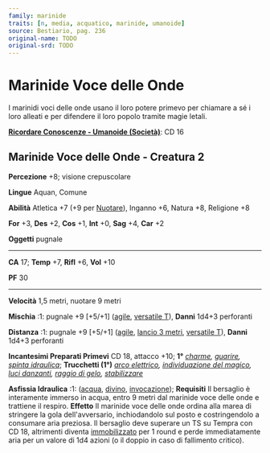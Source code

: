 ```yaml
---
family: marinide
traits: [n, media, acquatico, marinide, umanoide]
source: Bestiario, pag. 236
original-name: TODO
original-srd: TODO
---
```


# Marinide Voce delle Onde

I marinidi voci delle onde usano il loro potere primevo per chiamare a sé i loro
alleati e per difendere il loro popolo tramite magie letali.

**[Ricordare Conoscenze - Umanoide (Società)](/azioni/ricordare-conoscenze)**:
CD 16

## Marinide Voce delle Onde - Creatura 2

**Percezione** +8; visione crepuscolare

**Lingue** Aquan, Comune

**Abilità** Atletica +7 (+9 per [Nuotare](/azioni/nuotare)), Inganno +6, Natura
+8, Religione +8

**For** +3, **Des** +2, **Cos** +1, **Int** +0, **Sag** +4, **Car** +2

**Oggetti** pugnale

---

**CA** 17; **Temp** +7, **Rifl** +6, **Vol** +10

**PF** 30

---

**Velocità** 1,5 metri, nuotare 9 metri

**Mischia** :1: pugnale +9 \[+5/+1] ([agile](/tratti/agile),
[versatile T](/tratti/versatile)), **Danni** 1d4+3 perforanti

**Distanza** :1: pugnale +9 \[+5/+1] ([agile](/tratti/agile),
[lancio 3 metri](/tratti/lancio), [versatile T](/tratti/versatile)), **Danni**
1d4+3 perforanti

**Incantesimi Preparati Primevi** CD 18, attacco +10; **1°**
_[charme](/incantesimi/charme), [guarire](/incantesimi/guarire),
[spinta idraulica](/incantesimi/spinta-idraulica)_; **Trucchetti (1°)**
_[arco elettrico](/incantesimi/arco-elettrico),
[individuazione del magico](/incantesimi/individuazione-del-magico),
[luci danzanti](/incantesimi/luci-danzanti),
[raggio di gelo](/incantesimi/raggio-di-gelo),
[stabilizzare](/incantesimi/stabilizzare)_

**Asfissia Idraulica** :1: ([acqua](/tratti/acqua), [divino](/tratti/divino),
[invocazione](/tratti/invocazione)); **Requisiti** Il bersaglio è interamente
immerso in acqua, entro 9 metri dal marinide voce delle onde e trattiene il
respiro. **Effetto** Il marinide voce delle onde ordina alla marea di stringere
la gola dell'avversario, inchiodandolo sul posto e costringendolo a consumare
aria preziosa. Il bersaglio deve superare un TS su Tempra con CD 18, altrimenti
diventa [immobilizzato](/condizioni/immobilizzato) per 1 round e perde
immediatamente aria per un valore di 1d4 azioni (o il doppio in caso di
fallimento critico).
